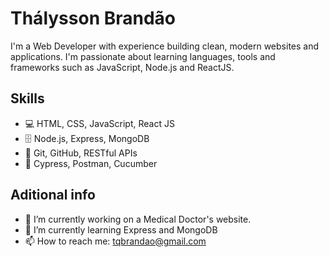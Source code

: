 # Thálysson Brandão

I'm a Web Developer with experience building clean, modern websites and applications. I'm passionate about learning languages, tools and frameworks such as JavaScript, Node.js and ReactJS.

## Skills
* 💻 HTML, CSS, JavaScript, React JS
* 🗄️ Node.js, Express, MongoDB
* 💼 Git, GitHub, RESTful APIs
* 💾 Cypress, Postman, Cucumber

## Aditional info
- 🔭 I’m currently working on a Medical Doctor's website.
- 🌱 I’m currently learning Express and MongoDB
- 📫 How to reach me: tqbrandao@gmail.com
